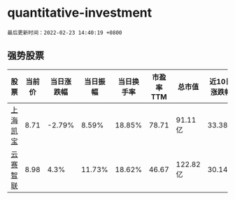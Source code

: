 # quantitative-investment

`最后更新时间：2022-02-23 14:40:19 +0800`

## 强势股票

|股票|当前价|当日涨跌幅|当日振幅|当日换手率|市盈率TTM|总市值|近10日涨跌幅|
|----|----|----|----|----|----|----|----|
|[上海凯宝](https://xueqiu.com/S/SZ300039)|8.71|-2.79%|8.59%|18.85%|78.71|91.11亿|33.38%|
|[云赛智联](https://xueqiu.com/S/SH600602)|8.98|4.3%|11.73%|18.62%|46.67|122.82亿|30.14%|
